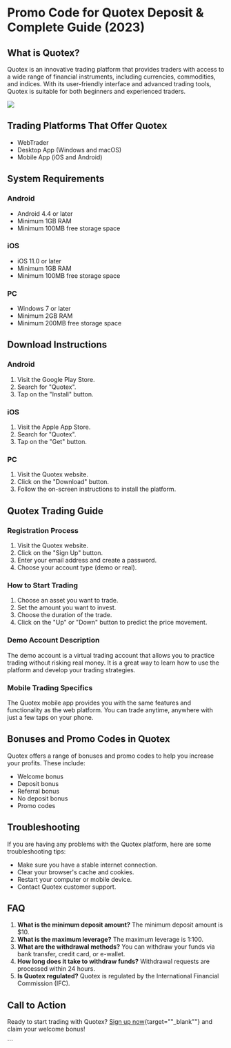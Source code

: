 # Promo Code for Quotex Deposit & Complete Guide (2023)

## What is Quotex?

Quotex is an innovative trading platform that provides traders with
access to a wide range of financial instruments, including currencies,
commodities, and indices. With its user-friendly interface and advanced
trading tools, Quotex is suitable for both beginners and experienced
traders.

[![](https://static.quotex.io/files/4_en/300_250.jpg)](https://traff.sbs/brokerqxlid)

## Trading Platforms That Offer Quotex

-   WebTrader
-   Desktop App (Windows and macOS)
-   Mobile App (iOS and Android)

## System Requirements

### Android

-   Android 4.4 or later
-   Minimum 1GB RAM
-   Minimum 100MB free storage space

### iOS

-   iOS 11.0 or later
-   Minimum 1GB RAM
-   Minimum 100MB free storage space

### PC

-   Windows 7 or later
-   Minimum 2GB RAM
-   Minimum 200MB free storage space

## Download Instructions

### Android

1.  Visit the Google Play Store.
2.  Search for "Quotex".
3.  Tap on the "Install" button.

### iOS

1.  Visit the Apple App Store.
2.  Search for "Quotex".
3.  Tap on the "Get" button.

### PC

1.  Visit the Quotex website.
2.  Click on the "Download" button.
3.  Follow the on-screen instructions to install the platform.

## Quotex Trading Guide

### Registration Process

1.  Visit the Quotex website.
2.  Click on the "Sign Up" button.
3.  Enter your email address and create a password.
4.  Choose your account type (demo or real).

### How to Start Trading

1.  Choose an asset you want to trade.
2.  Set the amount you want to invest.
3.  Choose the duration of the trade.
4.  Click on the "Up" or "Down" button to predict the price
    movement.

### Demo Account Description

The demo account is a virtual trading account that allows you to
practice trading without risking real money. It is a great way to learn
how to use the platform and develop your trading strategies.

### Mobile Trading Specifics

The Quotex mobile app provides you with the same features and
functionality as the web platform. You can trade anytime, anywhere with
just a few taps on your phone.

## Bonuses and Promo Codes in Quotex

Quotex offers a range of bonuses and promo codes to help you increase
your profits. These include:

-   Welcome bonus
-   Deposit bonus
-   Referral bonus
-   No deposit bonus
-   Promo codes

## Troubleshooting

If you are having any problems with the Quotex platform, here are some
troubleshooting tips:

-   Make sure you have a stable internet connection.
-   Clear your browser\'s cache and cookies.
-   Restart your computer or mobile device.
-   Contact Quotex customer support.

## FAQ

1.  **What is the minimum deposit amount?** The minimum deposit amount
    is \$10.
2.  **What is the maximum leverage?** The maximum leverage is 1:100.
3.  **What are the withdrawal methods?** You can withdraw your funds via
    bank transfer, credit card, or e-wallet.
4.  **How long does it take to withdraw funds?** Withdrawal requests are
    processed within 24 hours.
5.  **Is Quotex regulated?** Quotex is regulated by the International
    Financial Commission (IFC).

## Call to Action

Ready to start trading with Quotex? [Sign up
now](\%22https://traff.sbs/brokerqxsignup\%22){target=""_blank""}
and claim your welcome bonus!

\`\`\`

